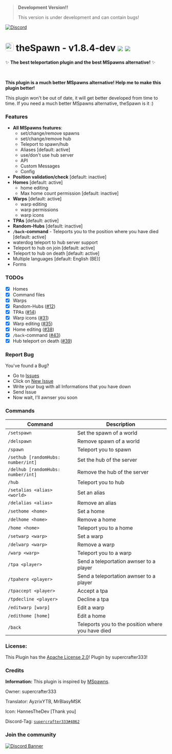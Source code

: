 > **Development Version!!** 
> 
> This version is under development and can contain bugs!

[![Discord](https://img.shields.io/badge/chat-on%20discord-7289da.svg)](https://discord.gg/ca6cWPpERp)
# <a href="https://supercrafter333.github.io/theSpawn/"><img src="https://github.com/supercrafter333/theSpawn/blob/master/icon.png?raw=true" width="26" float="left" style="border-radius: 0.3rem"></a> theSpawn - v1.8.4-dev  [![](https://poggit.pmmp.io/shield.state/theSpawn)](https://poggit.pmmp.io/p/theSpawn) [![](https://poggit.pmmp.io/shield.dl.total/theSpawn)](https://poggit.pmmp.io/p/theSpawn)
✨ **The best teleportation plugin and the best MSpawns alternative!** ✨

<br />

**This plugin is a much better MSpawns alternative! Help me to make this plugin better!**

This plugin won't be out of date, it will get better developed from time to time. If you need a much better MSpawns alternative, theSpawn is it :)

### Features
- **All MSpawns features**:
  - set/change/remove spawns
  - set/change/remove hub
  - Teleport to spawn/hub
  - Aliases [default: active]
  - use/don't use hub server
  - API
  - Custom Messages
  - Config
- **Position validation/check** [default: inactive]
- **Homes** [default: active]
  - home editing
  - Max home count permission [default: inactive]
- **Warps** [default: active]
  - warp editing
  - warp permissions
  - warp icons
- **TPAs** [default: active]
- **Random-Hubs** [default: inactive]
- **`/back`-command** - Teleports you to the position where you have died [default: active]
- waterdog teleport to hub server support
- Teleport to hub on join [default: active]
- Teleport to hub on death [default: active]
- Multiple languages [default: English (BE)]
- Forms

### TODOs
- [X] Homes
- [X] Command files
- [X] Warps
- [X] Random-Hubs ([#12](https://github.com/supercrafter333/theSpawn/issues/12))
- [X] TPAs ([#14](https://github.com/supercrafter333/theSpawn/issues/14))
- [X] Warp icons ([#31](https://github.com/supercrafter333/theSpawn/issues/31))
- [X] Warp editing ([#35](https://github.com/supercrafter333/theSpawn/issues/35))
- [X] Home editing ([#38](https://github.com/supercrafter333/theSpawn/issues/38))
- [X] `/back`-command ([#43](https://github.com/supercrafter333/theSpawn/issues/43))
- [X] Hub teleport on death ([#39](https://github.com/supercrafter333/theSpawn/issues/39))

### Report Bug
You've found a Bug?
- Go to [Issues](https://github.com/supercrafter333/theSpawn/issues)
- Click on [New Issue](https://github.com/supercrafter333/theSpawn/issues/new/choose)
- Write your bug with all Informations that you have down
- Send Issue
- Now wait, I'll awnser you soon

### Commands
| **Command**                        | **Description**                                   |
|------------------------------------|---------------------------------------------------|
| `/setspawn`                        | Set the spawn of a world                          |
| `/delspawn`                        | Remove spawn of a world                           |
| `/spawn`                           | Teleport you to spawn                             |
| `/sethub [randomHubs: number/int]` | Set the hub of the server                         |
| `/delhub [randomHubs: number/int]` | Remove the hub of the server                      |
| `/hub`                             | Teleport you to hub                               |
| `/setalias <alias> <world>`        | Set an alias                                      |
| `/delalias <alias>`                | Remove an alias                                   |
| `/sethome <home>`                  | Set a home                                        |
| `/delhome <home>`                  | Remove a home                                     |
| `/home <home>`                     | Teleport you to a home                            |
| `/setwarp <warp>`                  | Set a warp                                        |
| `/delwarp <warp>`                  | Remove a warp                                     |
| `/warp <warp>`                     | Teleport you to a warp                            |
| `/tpa <player>`                    | Send a teleportation awnser to a player           |
| `/tpahere <player>`                | Send a teleportation awnser to a player           |
| `/tpaccept <player>`               | Accept a tpa                                      |
| `/tpdecline <player>`              | Decline a tpa                                     |
| `/editwarp [warp]`                 | Edit a warp                                       |
| `/edithome [home]`                 | Edit a home                                       |
| `/back`                            | Teleports you to the position where you have died |

### License:
This Plugin has the [Apache License 2.0](/LICENSE)! Plugin by supercrafter333!

### Credits
**Information:** This plugin is inspired by [MSpawns](https://github.com/EvolSoft/MSpawns).

Owner: supercrafter333

Translator: AyzrixYTB, MrBlasyMSK

Icon: HannesTheDev [Thank you]

Discord-Tag: [`supercrafter333#4062`](https://discordapp.com/users/511252471616897024)


### Join the community
[![Discord Banner](https://discordapp.com/api/guilds/847099444465238036/widget.png?style=banner3)](https://discord.gg/ca6cWPpERp)